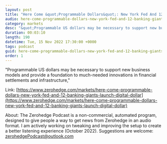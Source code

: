 ```yaml
---
layout: post
title: "Here Come &quot;Programmable Dollars&quot;: New York Fed And 12 Banking Giants Launch Digital Dollar Test"
audio: here-come-programmable-dollars-new-york-fed-and-12-banking-giants-launch-digital-dollar-0
category: markets
desc: "&quot;Programmable US dollars may be necessary to support new business models and provide a foundation to much-needed innovations in financial settlements and infrastructure,&quot;"
duration: 00:03:10
length: 190
datetime: Tue, 15 Nov 2022 17:30:00 +0000
tags: podcast
guid: here-come-programmable-dollars-new-york-fed-and-12-banking-giants-launch-digital-dollar-0
order: 1
---
```

&quot;Programmable US dollars may be necessary to support new business models and provide a foundation to much-needed innovations in financial settlements and infrastructure,&quot;

Link: [https://www.zerohedge.com/markets/here-come-programmable-dollars-new-york-fed-and-12-banking-giants-launch-digital-dollar](https://www.zerohedge.com/markets/here-come-programmable-dollars-new-york-fed-and-12-banking-giants-launch-digital-dollar)

About: The Zerohedge Podcast is a non-commercial, automated program, designed to give people a way to get news from Zerohedge in an audio format.  I am actively working on tweaking and improving the setup to create a better listening experience (October 2022).  Suggestions are welcome: [zerohedgePodcast@outlook.com](mailto:zerohedgePodcast@outlook.com)